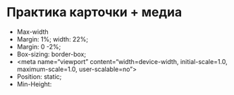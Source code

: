 # Практика карточки + медиа 
- Max-width
- Margin: 1%; width: 22%;
- Margin: 0 -2%;
- Box-sizing: border-box;
- <meta name=“viewport” content=“width=device-width, initial-scale=1.0, maximum-scale=1.0, user-scalable=no”>
- Position: static;
- Min-Height:
